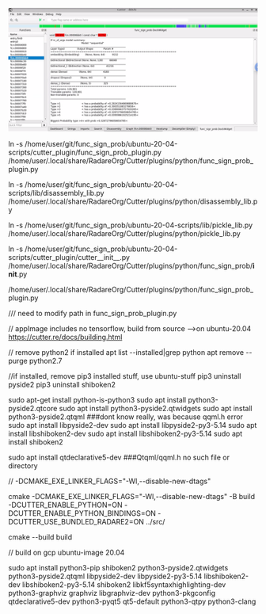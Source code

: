 ![cutter_plugin](../pictures/cutter_plugin/func_sign_prob_plugin.png)



ln -s /home/user/git/func_sign_prob/ubuntu-20-04-scripts/cutter_plugin/func_sign_prob_plugin.py  /home/user/.local/share/RadareOrg/Cutter/plugins/python/func_sign_prob_plugin.py


ln -s /home/user/git/func_sign_prob/ubuntu-20-04-scripts/lib/disassembly_lib.py /home/user/.local/share/RadareOrg/Cutter/plugins/python/disassembly_lib.py


ln -s /home/user/git/func_sign_prob/ubuntu-20-04-scripts/lib/pickle_lib.py /home/user/.local/share/RadareOrg/Cutter/plugins/python/pickle_lib.py


ln -s /home/user/git/func_sign_prob/ubuntu-20-04-scripts/cutter_plugin/cutter__init__.py /home/user/.local/share/RadareOrg/Cutter/plugins/python/func_sign_prob/__init__.py

/home/user/.local/share/RadareOrg/Cutter/plugins/python/func_sign_prob_plugin.py


/// need to modify path in func_sign_prob_plugin.py


// appImage includes no tensorflow, build from source
-->on ubuntu-20.04   https://cutter.re/docs/building.html

// remove python2 if installed
apt list --installed|grep python
apt remove --purge python2.7

//if installed, remove pip3 installed stuff, use ubuntu-stuff
pip3 uninstall pyside2
pip3 uninstall shiboken2


sudo apt-get install python-is-python3
sudo apt install python3-pyside2.qtcore
sudo apt install python3-pyside2.qtwidgets
sudo apt install python3-pyside2.qtqml    ###dont know really, was because qqml.h error
sudo apt install libpyside2-dev
sudo apt install libpyside2-py3-5.14
sudo apt install libshiboken2-dev
sudo apt install libshiboken2-py3-5.14
sudo apt install shiboken2

sudo apt install qtdeclarative5-dev    ###Qtqml/qqml.h no such file or directory

// -DCMAKE_EXE_LINKER_FLAGS="-Wl,--disable-new-dtags"

cmake -DCMAKE_EXE_LINKER_FLAGS="-Wl,--disable-new-dtags" -B build -DCUTTER_ENABLE_PYTHON=ON -DCUTTER_ENABLE_PYTHON_BINDINGS=ON -DCUTTER_USE_BUNDLED_RADARE2=ON  ../src/

cmake --build build


// build on gcp ubuntu-image 20.04

sudo apt install python3-pip shiboken2 python3-pyside2.qtwidgets python3-pyside2.qtqml libpyside2-dev libpyside2-py3-5.14 libshiboken2-dev libshiboken2-py3-5.14 shiboken2 libkf5syntaxhighlighting-dev python3-graphviz graphviz libgraphviz-dev python3-pkgconfig qtdeclarative5-dev python3-pyqt5 qt5-default python3-qtpy python3-clang


